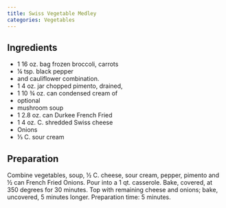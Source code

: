 ```yaml
---
title: Swiss Vegetable Medley
categories: Vegetables
---
```


## Ingredients

- 1 16 oz. bag frozen broccoli, carrots
- ¼ tsp. black pepper
- and cauliflower combination.
- 1 4 oz. jar chopped pimento, drained,
- 1 10 ¾ oz. can condensed cream of
- optional
- mushroom soup
- 1 2.8 oz. can Durkee French Fried
- 1 4 oz. C. shredded Swiss cheese
- Onions
- ⅓ C. sour cream

## Preparation

Combine vegetables, soup, ½ C. cheese, sour cream, pepper, pimento and ½ can French Fried Onions.  Pour into a 1 qt. casserole.  Bake, covered, at 350 degrees for 30 minutes.  Top with remaining cheese and onions; bake, uncovered, 5 minutes longer.  Preparation time: 5 minutes.

